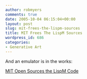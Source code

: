 ```yaml
---
author: robmyers
comments: true
date: 2005-10-04 06:15:04+00:00
layout: post
slug: mit-frees-the-lispm-sources
title: MIT Frees The LispM Sources
wordpress_id: 686
categories:
- Generative Art
---
```


And an emulator is in the works:  
  
[ MIT Open Sources the LispM Code](http://bc.tech.coop/blog/051002.html)  


